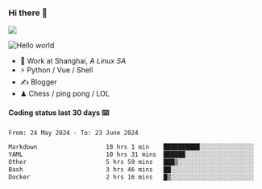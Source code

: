 ### Hi there 👋
![](https://komarev.com/ghpvc/?username=Xuhandsome)


<img src="https://github-readme-stats.vercel.app/api?username=XuHandsome&show_icons=true&theme=merko" alt="Hello world">

<br/>

- 🍻  Work at Shanghai, _A Linux SA_
- ⚡  Python / Vue / Shell
- ✍️  Blogger
- ♟  Chess / ping pong / LOL

#### Coding status last 30 days ⌨️

<!--START_SECTION:waka-->

```txt
From: 24 May 2024 - To: 23 June 2024

Markdown                   18 hrs 1 min    ██████████░░░░░░░░░░░░░░░   40.55 %
YAML                       10 hrs 31 mins  ██████░░░░░░░░░░░░░░░░░░░   23.68 %
Other                      5 hrs 59 mins   ███▒░░░░░░░░░░░░░░░░░░░░░   13.49 %
Bash                       3 hrs 46 mins   ██░░░░░░░░░░░░░░░░░░░░░░░   08.49 %
Docker                     2 hrs 16 mins   █▒░░░░░░░░░░░░░░░░░░░░░░░   05.13 %
```

<!--END_SECTION:waka-->
